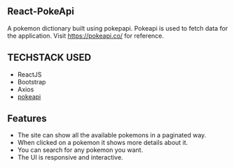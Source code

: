 
## React-PokeApi
    
A pokemon dictionary built using pokepapi. Pokeapi is used to fetch data for the application. Visit https://pokeapi.co/ for reference.



## TECHSTACK USED

- ReactJS
- Bootstrap
- Axios
- [pokeapi](https://pokeapi.co/)




## Features

- The site can show all the available pokemons in a paginated way.
- When clicked on a pokemon it shows more details about it.
- You can search for any pokemon you want.
- The UI is responsive and interactive.
